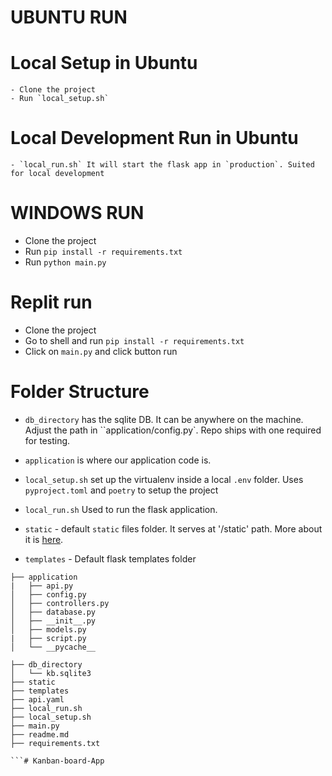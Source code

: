 # UBUNTU RUN
# Local Setup in Ubuntu
    - Clone the project
    - Run `local_setup.sh`

# Local Development Run in Ubuntu
    - `local_run.sh` It will start the flask app in `production`. Suited for local development


# WINDOWS RUN
- Clone the project
- Run `pip install -r requirements.txt`
- Run `python main.py`


# Replit run
- Clone the project
- Go to shell and run
    `pip install -r requirements.txt`
- Click on `main.py` and click button run


# Folder Structure

- `db_directory` has the sqlite DB. It can be anywhere on the machine. Adjust the path in ``application/config.py`. Repo ships with one required for testing.
- `application` is where our application code is.
- `local_setup.sh` set up the virtualenv inside a local `.env` folder. Uses `pyproject.toml` and `poetry` to setup the project
- `local_run.sh`  Used to run the flask application.
- `static` - default `static` files folder. It serves at '/static' path. More about it is [here](https://flask.palletsprojects.com/en/2.0.x/tutorial/static/).

- `templates` - Default flask templates folder


```
├── application
|   ├── api.py
│   ├── config.py
│   ├── controllers.py
│   ├── database.py
│   ├── __init__.py
│   ├── models.py
|   ├── script.py
│   └── __pycache__

├── db_directory
│   └── kb.sqlite3
├── static
├── templates
├── api.yaml
├── local_run.sh
├── local_setup.sh
├── main.py
├── readme.md
├── requirements.txt

```# Kanban-board-App

